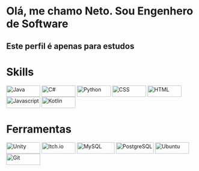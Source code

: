 # Olá, me chamo Neto. Sou Engenhero de Software
## Este perfil é apenas para estudos
<div>
  <h1>Skills</h1>
  <p>
  <img align="center" alt="Java" height="30" width="90" src="https://img.shields.io/badge/Java-ED8B00?style=for-the-badge&logo=openjdk&logoColor=white">
  <img align="center" alt="C#" height="30" width="90" src="https://img.shields.io/badge/C%23-239120?style=for-the-badge&logo=c-sharp&logoColor=white">
  <img align="center" alt="Python" height="30" width="90" src="https://img.shields.io/badge/Python-14354C?style=for-the-badge&logo=python&logoColor=white">
  <img align="center" alt="CSS" height="30" width="90" src="https://img.shields.io/badge/CSS3-1572B6?style=for-the-badge&logo=css3&logoColor=white">
  <img align="center" alt="HTML" height="30" width="90" src="https://img.shields.io/badge/HTML5-E34F26?style=for-the-badge&logo=html5&logoColor=white">
  <img align="center" alt="Javascript" height="30" width="90" src="https://img.shields.io/badge/JavaScript-323330?style=for-the-badge&logo=javascript&logoColor=F7DF1E">
  <img align="center" alt="Kotlin" height="30" width="90" src="https://img.shields.io/badge/Kotlin-0095D5?&style=for-the-badge&logo=kotlin&logoColor=white">
  </p>
  <h1>Ferramentas</h1>
  <p>
  <img align="center" alt="Unity" height="30" width="90" src="https://img.shields.io/badge/Unity-100000?style=for-the-badge&logo=unity&logoColor=white">
  <img align="center" alt="Itch.io" height="30" width="90" src="https://img.shields.io/badge/Itch.io-FA5C5C?style=for-the-badge&logo=itchdotio&logoColor=white">
  <img align="center" alt="MySQL" height="30" width="100" src="https://img.shields.io/badge/MySQL-005C84?style=for-the-badge&logo=mysql&logoColor=white">
  <img align="center" alt="PostgreSQL" height="30" width="100" src="https://img.shields.io/badge/PostgreSQL-316192?style=for-the-badge&logo=postgresql&logoColor=white">
  <img align="center" alt="Ubuntu" height="30" width="90" src="https://img.shields.io/badge/Ubuntu-E95420?style=for-the-badge&logo=ubuntu&logoColor=white">
  <img align="center" alt="Git" height="30" width="90" src="https://img.shields.io/badge/GIT-E44C30?style=for-the-badge&logo=git&logoColor=white">
  </p>
</div>
